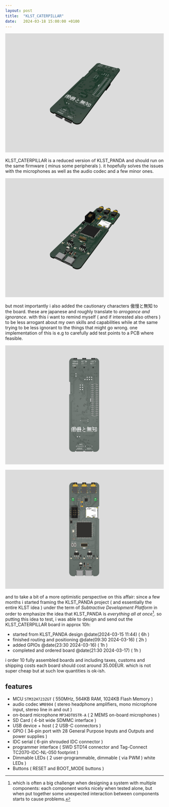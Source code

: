 ```yaml
---
layout: post
title:  "KLST_CATERPILLAR"
date:   2024-03-18 15:00:00 +0100
---
```


![2024-03-18-KLST_CATERPILLAR--side-front](/assets/2024-03-18-KLST_CATERPILLAR--side-front.jpg)

KLST_CATERPILLAR is a reduced version of KLST_PANDA and should run on the same firmware ( minus some peripherals ). it hopefully solves the issues with the microphones as well as the audio codec and a few minor ones.

![2024-03-18-KLST_CATERPILLAR--side-back](/assets/2024-03-18-KLST_CATERPILLAR--side-back.jpg)

but most importantly i also added the cautionary characters 傲慢と無知 to the board. these are japanese and roughly translate to *arrogance and ignorance*. with this i want to remind myself ( and if interested also others ) to be less arrogant about my own skills and capabilities while at the same trying to be less ignorant to the things that might go wrong. one implementation of this is e.g to carefully add test points to a PCB where feasible.

![2024-03-18-KLST_CATERPILLAR--front](/assets/2024-03-18-KLST_CATERPILLAR--front.jpg)

![2024-03-18-KLST_CATERPILLAR--back](/assets/2024-03-18-KLST_CATERPILLAR--back.jpg)

and to take a bit of a more optimistic perspective on this affair: since a few months i started framing the KLST_PANDA project ( and essentially the entire KLST idea ) under the term of *Subtractive Development Platform* in order to emphasize the idea that KLST_PANDA is *everything all at once*[^1]. so putting this idea to test, i was able to design and send out the KLST_CATERPILLAR board in approx 10h:

- started from KLST_PANDA design @date(2024-03-15 11:44) ( 6h )
- finished routing and positioning @date(09:30 2024-03-16) ( 2h )
- added GPIOs @date(23:30 2024-03-16) ( 1h )
- completed and ordered board @date(21:30 2024-03-17) ( 1h )

i order 10 fully assembled boards and including taxes, customs and shipping costs each board should cost around 35.00EUR. which is not super cheap but at such low quantities is ok-ish.

## features

- MCU `STM32H723ZGT` ( 550MHz, 564KB RAM, 1024KB Flash Memory )
- audio codec `WM8904` ( stereo headphone amplifiers, mono microphone input, stereo line in and out )
- on-board microphone `‌MP34DT05TR-A` ( 2 MEMS on-board microphones )
- SD Card ( 4-bit wide SDMMC interface )
- USB device + host ( 2 USB-C connectors )
- GPIO ( 34-pin port with 28 General Purpose Inputs and Outputs and power supplies )
- IDC serial ( 6-pin shrouded IDC connector )
- programmer interface ( SWD STD14 connector and Tag-Connect TC2070-IDC-NL-050  footprint )
- Dimmable LEDs ( 2 user-programmable, dimmable ( via PWM ) white LEDs )
- Buttons ( RESET and BOOT_MODE buttons )

[^1]: which is often a big challenge when designing a system with multiple components: each component works nicely when tested alone, but when put together some unexpected interaction between components starts to cause problems.